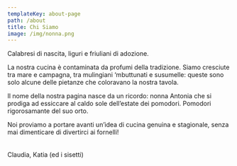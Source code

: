 ```yaml
---
templateKey: about-page
path: /about
title: Chi Siamo
image: /img/nonna.png
---
```

Calabresi di nascita, liguri e friuliani di adozione. 

La nostra cucina è contaminata da profumi della tradizione. Siamo cresciute tra mare e campagna, tra mulingiani ‘mbuttunati e susumelle: queste sono solo alcune delle pietanze che coloravano la nostra tavola.

Il nome della nostra pagina nasce da un ricordo: nonna Antonia che si prodiga ad essiccare al caldo sole dell’estate dei pomodori. Pomodori rigorosamante del suo orto.

Noi proviamo a portare avanti un’idea di cucina genuina e stagionale, senza mai dimenticare di divertirci ai fornelli!
<br>
<br>
<br>
Claudia, Katia (ed i sisetti)